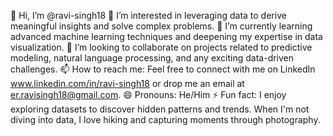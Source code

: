 

👋 Hi, I’m @ravi-singh18
👀 I’m interested in leveraging data to derive meaningful insights and solve complex problems.
🌱 I’m currently learning advanced machine learning techniques and deepening my expertise in data visualization.
💞️ I’m looking to collaborate on projects related to predictive modeling, natural language processing, and any exciting data-driven challenges.
📫 How to reach me: Feel free to connect with me on LinkedIn www.linkedin.com/in/ravi-singh18 or drop me an email at er.ravisingh18@gmail.com.
😄 Pronouns: He/Him
⚡ Fun fact: I enjoy exploring datasets to discover hidden patterns and trends. When I'm not diving into data, I love hiking and capturing moments through photography.

<!---
ravi-singh18/ravi-singh18 is a ✨ special ✨ repository because its `README.md` (this file) appears on your GitHub profile.
You can click the Preview link to take a look at your changes.
--->
